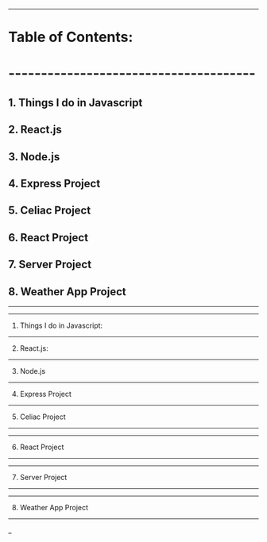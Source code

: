 --------------------------------------
# Table of Contents:
# --------------------------------------
## 1. Things I do in Javascript
## 2. React.js
## 3. Node.js
## 4. Express Project
## 5. Celiac Project
## 6. React Project
## 7. Server Project
## 8. Weather App Project
--------------------------------------
______________________________________
1. Things I do in Javascript:















______________________________________
2. React.js:




















______________________________________
3. Node.js
















______________________________________
4. Express Project
















______________________________________
5. Celiac Project















______________________________________
______________________________________
6. React Project















______________________________________
______________________________________
7. Server Project















______________________________________
______________________________________
8. Weather App Project















______________________________________
_
